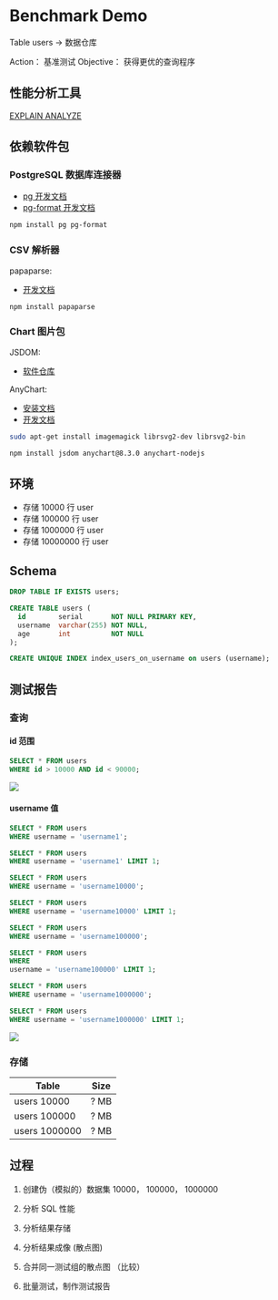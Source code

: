 # Benchmark Demo

Table users -> 数据仓库

Action： 基准测试
Objective： 获得更优的查询程序

## 性能分析工具

[EXPLAIN ANALYZE](https://www.postgresql.org/docs/11/sql-explain.html) 

## 依赖软件包

### PostgreSQL 数据库连接器

- [pg 开发文档](https://node-postgres.com/)
- [pg-format 开发文档](https://github.com/datalanche/node-pg-format)

```sh
npm install pg pg-format
```

### CSV 解析器

papaparse:

- [开发文档](https://www.papaparse.com/)

```sh
npm install papaparse
```

### Chart 图片包

JSDOM:

- [软件仓库](https://github.com/jsdom/jsdom)

AnyChart:

- [安装文档](https://www.anychart.com/technical-integrations/samples/nodejs-charts)
- [开发文档](https://www.anychart.com/products/anychart/docs/)

```sh
sudo apt-get install imagemagick librsvg2-dev librsvg2-bin
```

```sh
npm install jsdom anychart@8.3.0 anychart-nodejs
```

## 环境

- 存储 10000 行 user
- 存储 100000 行 user
- 存储 1000000 行 user
- 存储 10000000 行 user

## Schema

```sql
DROP TABLE IF EXISTS users;

CREATE TABLE users (
  id        serial       NOT NULL PRIMARY KEY,
  username  varchar(255) NOT NULL,
  age       int          NOT NULL
);

CREATE UNIQUE INDEX index_users_on_username on users (username);

```

## 测试报告

### 查询

#### id 范围

```sql
SELECT * FROM users 
WHERE id > 10000 AND id < 90000;
```

![](https://img04.sogoucdn.com/v2/thumb/resize/w/120/h/90/zi/on/iw/90.0/ih/67.5?t=2&url=http%3A%2F%2Fpic.baike.soso.com%2Fugc%2Fbaikepic2%2F3250%2F20170802112011-1924069671.jpg%2F300&appid=200524&referer=http%3A%2F%2Fbaike.sogou.com%2Fv8031668.htm%3FfromTitle%3Dbenchmark)

#### username 值

```sql
SELECT * FROM users 
WHERE username = 'username1';

SELECT * FROM users 
WHERE username = 'username1' LIMIT 1;

SELECT * FROM users 
WHERE username = 'username10000';

SELECT * FROM users 
WHERE username = 'username10000' LIMIT 1;

SELECT * FROM users 
WHERE username = 'username100000';

SELECT * FROM users 
WHERE 
username = 'username100000' LIMIT 1;

SELECT * FROM users 
WHERE username = 'username1000000';

SELECT * FROM users 
WHERE username = 'username1000000' LIMIT 1;
```

![](https://img04.sogoucdn.com/v2/thumb/resize/w/120/h/90/zi/on/iw/90.0/ih/67.5?t=2&url=http%3A%2F%2Fpic.baike.soso.com%2Fugc%2Fbaikepic2%2F3250%2F20170802112011-1924069671.jpg%2F300&appid=200524&referer=http%3A%2F%2Fbaike.sogou.com%2Fv8031668.htm%3FfromTitle%3Dbenchmark)

####

### 存储

Table |Size
--|--------
users 10000 |? MB
users 100000|? MB
users 1000000|? MB

###

## 过程

1. 创建伪（模拟的）数据集 10000， 100000， 1000000

2. 分析 SQL 性能

3. 分析结果存储

4. 分析结果成像 (散点图)

5. 合并同一测试组的散点图 （比较）

6. 批量测试，制作测试报告